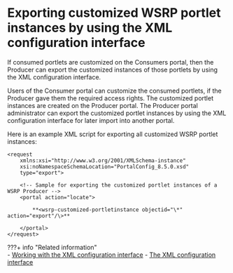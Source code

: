 # Exporting customized WSRP portlet instances by using the XML configuration interface

If consumed portlets are customized on the Consumers portal, then the Producer can export the customized instances of those portlets by using the XML configuration interface.

Users of the Consumer portal can customize the consumed portlets, if the Producer gave them the required access rights. The customized portlet instances are created on the Producer portal. The Producer portal administrator can export the customized portlet instances by using the XML configuration interface for later import into another portal.

Here is an example XML script for exporting all customized WSRP portlet instances:

```
<request
    xmlns:xsi="http://www.w3.org/2001/XMLSchema-instance"
    xsi:noNamespaceSchemaLocation="PortalConfig_8.5.0.xsd"
    type="export">

    <!-- Sample for exporting the customized portlet instances of a WSRP Producer -->
    <portal action="locate">
    
        **<wsrp-customized-portletinstance objectid="\*" action="export"/\>**

    </portal>
</request>

```

???+ info "Related information"  
    -   [Working with the XML configuration interface](../../../../deployment/manage/portal_admin_tools/xml_config_interface/working_xml_config_interface/index.md)
    -   [The XML configuration interface](../../../../deployment/manage/portal_admin_tools/xml_config_interface/index.md)

